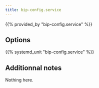 ```yaml
---
title: bip-config.service
---
```


{{% provided_by "bip-config.service" %}}

## Options

{{% systemd_unit "bip-config.service" %}}

## Additionnal notes

Nothing here.